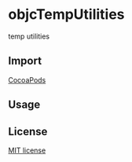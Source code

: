# objcTempUtilities
temp utilities

## Import
[CocoaPods](http://cocoapods.org)

## Usage

## License

[MIT license](LICENSE)
